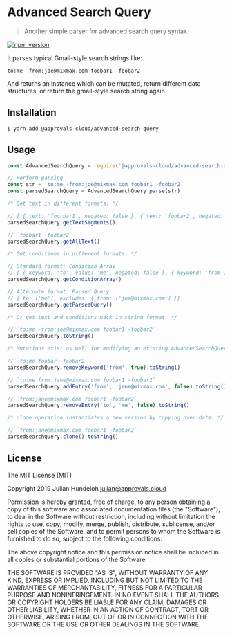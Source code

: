 # Advanced Search Query

> Another simple parser for advanced search query syntax.

[![npm version](https://badge.fury.io/js/search-string.svg)](https://badge.fury.io/js/search-string)

It parses typical Gmail-style search strings like:

```
to:me -from:joe@mixmax.com foobar1 -foobar2
```

And returns an instance which can be mutated, return different data structures, or return the gmail-style search string again.

## Installation

```shell
$ yarn add @approvals-cloud/advanced-search-query
```

## Usage

```javascript
const AdvancedSearchQuery = require('@approvals-cloud/advanced-search-query')

// Perform parsing
const str = 'to:me -from:joe@mixmax.com foobar1 -foobar2'
const parsedSearchQuery = AdvancedSearchQuery.parse(str)

/* Get text in different formats. */

// [ { text: 'foorbar1', negated: false }, { text: 'foobar2', negated: true } ]
parsedSearchQuery.getTextSegments()

// `foobar1 -foobar2`
parsedSearchQuery.getAllText()

/* Get conditions in different formats. */

// Standard format: Condition Array
// [ { keyword: 'to', value: 'me', negated: false }, { keyword: 'from', value: 'joe@mixmax.com', negated: true } ]
parsedSearchQuery.getConditionArray()

// Alternate format: Parsed Query
// { to: ['me'], excludes: { from: ['joe@mixmax.com'] }}
parsedSearchQuery.getParsedQuery()

/* Or get text and conditions back in string format. */

// `to:me -from:joe@mixmax.com foobar1 -foobar2`
parsedSearchQuery.toString()

/* Mutations exist as well for modifying an existing AdvancedSearchQuery structure. */

// `to:me foobar -foobar2`
parsedSearchQuery.removeKeyword('from', true).toString()

// `to:me from:jane@mixmax.com foobar1 -foobar2`
parsedSearchQuery.addEntry('from', 'jane@mixmax.com', false).toString()

// `from:jane@mixmax.com foobar1 -foobar2`
parsedSearchQuery.removeEntry('to', 'me', false).toString()

/* clone operation instantiates a new version by copying over data. */

// `from:jane@mixmax.com foobar1 -foobar2`
parsedSearchQuery.clone().toString()
```

## License

The MIT License (MIT)

Copyright 2019 Julian Hundeloh <julian@approvals.cloud>

Permission is hereby granted, free of charge, to any person obtaining a copy of this software and associated documentation files (the "Software"), to deal in the Software without restriction, including without limitation the rights to use, copy, modify, merge, publish, distribute, sublicense, and/or sell copies of the Software, and to permit persons to whom the Software is furnished to do so, subject to the following conditions:

The above copyright notice and this permission notice shall be included in all copies or substantial portions of the Software.

THE SOFTWARE IS PROVIDED "AS IS", WITHOUT WARRANTY OF ANY KIND, EXPRESS OR IMPLIED, INCLUDING BUT NOT LIMITED TO THE WARRANTIES OF MERCHANTABILITY, FITNESS FOR A PARTICULAR PURPOSE AND NONINFRINGEMENT. IN NO EVENT SHALL THE AUTHORS OR COPYRIGHT HOLDERS BE LIABLE FOR ANY CLAIM, DAMAGES OR OTHER LIABILITY, WHETHER IN AN ACTION OF CONTRACT, TORT OR OTHERWISE, ARISING FROM, OUT OF OR IN CONNECTION WITH THE SOFTWARE OR THE USE OR OTHER DEALINGS IN THE SOFTWARE.
